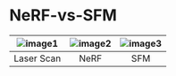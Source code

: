 # NeRF-vs-SFM

| ![image1](./media/small_scan.gif) | ![image2](./media/small_nerf.gif) | ![image3](./media/small_colmap.gif) |
|:--:|:---:|:---:|
| Laser Scan | NeRF | SFM |
